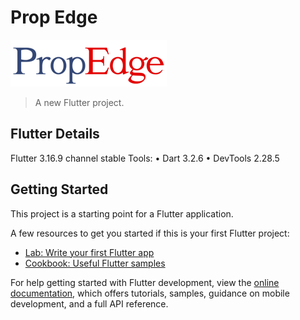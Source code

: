 # Prop Edge

<img height="75" src="assets/images/logo.png" alt="appLogo"> 


> A new Flutter project.

## Flutter Details

Flutter 3.16.9 channel stable
Tools:
• Dart 3.2.6
• DevTools 2.28.5


## Getting Started

This project is a starting point for a Flutter application.

A few resources to get you started if this is your first Flutter project:

- [Lab: Write your first Flutter app](https://docs.flutter.dev/get-started/codelab)
- [Cookbook: Useful Flutter samples](https://docs.flutter.dev/cookbook)

For help getting started with Flutter development, view the
[online documentation](https://docs.flutter.dev/), which offers tutorials,
samples, guidance on mobile development, and a full API reference.
